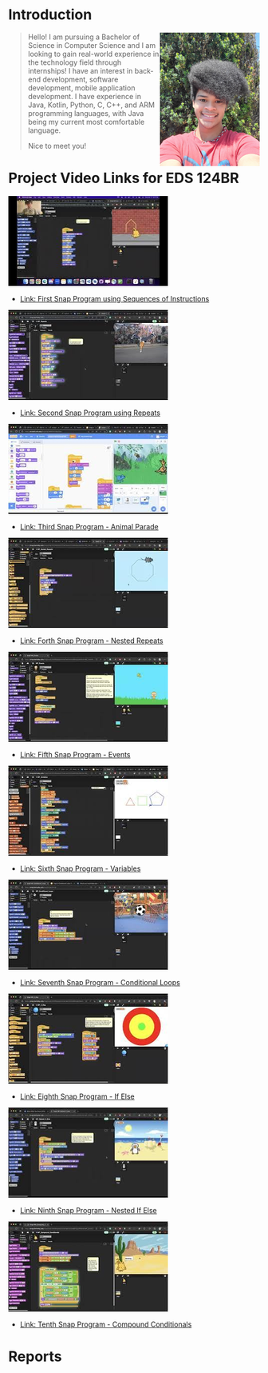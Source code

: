 # Introduction
<img src="Pics/me.jpg" width=200 align=right>

> Hello! I am pursuing a Bachelor of Science in Computer Science and I am looking to gain real-world experience in the technology field through internships! I have an interest in back-end development, software development, mobile application development. I have experience in Java, Kotlin, Python, C, C++, and ARM programming languages, with Java being my current most comfortable language.
>
> Nice to meet you!

# Project Video Links for EDS 124BR
![Vid1](Pics/Vid1.jpeg) 
- [Link: First Snap Program using Sequences of Instructions](https://youtu.be/0iLhSfZvBAg)

![Vid2](Pics/Vid2.jpeg)
- [Link: Second Snap Program using Repeats](https://youtu.be/YgPezMK1dVo)

![Vid3](Pics/Vid3.jpeg)
- [Link: Third Snap Program - Animal Parade](https://youtu.be/pJPGYLmcbvE)

![Vid4](Pics/Vid4.jpeg)
- [Link: Forth Snap Program - Nested Repeats](https://youtu.be/Am71eo9fWj0)

![Vid5](Pics/Vid5.jpeg)
- [Link: Fifth Snap Program - Events](https://youtu.be/plz8m75Q3UY)

![Vid6](Pics/Vid6.jpeg)
- [Link: Sixth Snap Program - Variables](https://youtu.be/LaI2k8ZaK2Y)

![Vid7](Pics/Vid7.jpeg)
- [Link: Seventh Snap Program - Conditional Loops](https://youtu.be/kaxHyTzuVrY)

![Vid8](Pics/Vid8.jpeg)
- [Link: Eighth Snap Program - If Else](https://youtu.be/Bm_SzjAImr0)

![Vid9](Pics/Vid9.jpeg)
- [Link: Ninth Snap Program - Nested If Else](https://youtu.be/WstmK-HV7qU)

![Vid10](Pics/Vid10.jpeg)
- [Link: Tenth Snap Program - Compound Conditionals](https://youtu.be/08hpSdMmNa8)

# Reports
